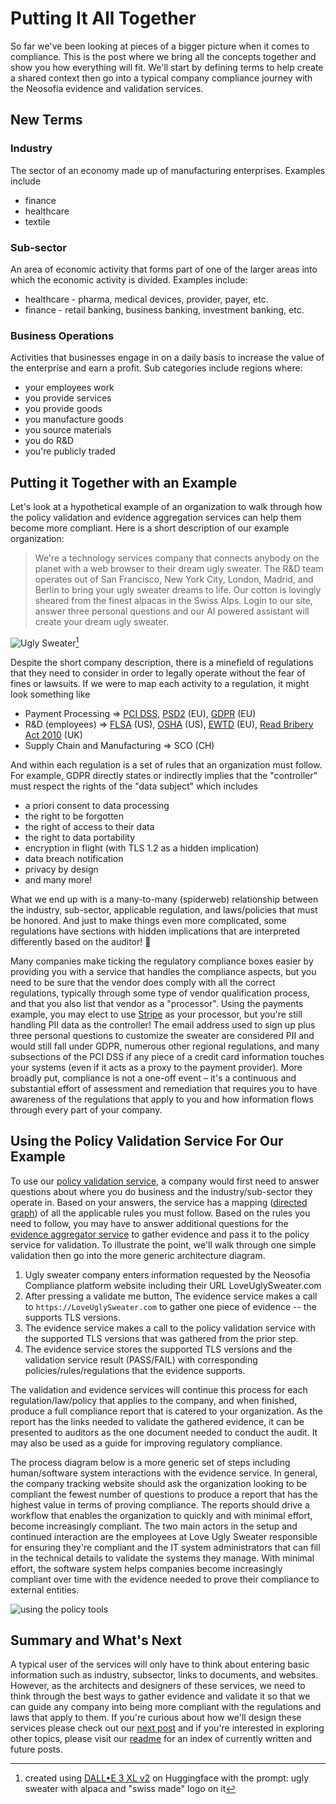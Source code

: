 # Putting It All Together

So far we've been looking at pieces of a bigger picture when it comes to compliance. This is the post where we bring all the concepts together and show you how everything will fit. We'll start by defining terms to help create a shared context then go into a typical company compliance journey with the Neosofia evidence and validation services.

## New Terms

### Industry

The sector of an economy made up of manufacturing enterprises. Examples include
 * finance
 * healthcare
 * textile

 ### Sub-sector

 An area of economic activity that forms part of one of the larger areas into which the economic activity is divided. Examples include:
  * healthcare - pharma, medical devices, provider, payer, etc.
  * finance - retail banking, business banking, investment banking, etc.

### Business Operations

Activities that businesses engage in on a daily basis to increase the value of the enterprise and earn a profit. Sub categories include regions where:
* your employees work
* you provide services
* you provide goods
* you manufacture goods
* you source materials
* you do R&D
* you're publicly traded


## Putting it Together with an Example

Let's look at a hypothetical example of an organization to walk through how the policy validation and evidence aggregation services can help them become more compliant. Here is a short description of our example organization:

> We're a technology services company that connects anybody on the planet with a web browser to their dream ugly sweater. The R&D team operates out of San Francisco, New York City, London, Madrid, and Berlin to bring your ugly sweater dreams to life. Our cotton is lovingly sheared from the finest alpacas in the Swiss Alps. Login to our site, answer three personal questions and our AI powered assistant will create your dream ugly sweater.

![Ugly Sweater](/shared/images/ugly-sweater-swiss.png)[^credit]

Despite the short company description, there is a minefield of regulations that they need to consider in order to legally operate without the fear of fines or lawsuits. If we were to map each activity to a regulation, it might look something like
* Payment Processing => [PCI DSS](https://en.wikipedia.org/wiki/Payment_Card_Industry_Data_Security_Standard), [PSD2](https://en.wikipedia.org/wiki/Payment_Services_Directive) (EU), [GDPR](https://en.wikipedia.org/wiki/General_Data_Protection_Regulation) (EU)
* R&D (employees) => [FLSA](https://en.wikipedia.org/wiki/Fair_Labor_Standards_Act_of_1938) (US), [OSHA](https://en.wikipedia.org/wiki/Occupational_Safety_and_Health_Administration) (US), [EWTD](https://en.wikipedia.org/wiki/Working_Time_Directive_2003) (EU), [Read Bribery Act 2010](https://www.gov.uk/government/publications/bribery-act-2010-guidance) (UK)
* Supply Chain and Manufacturing => SCO (CH)

And within each regulation is a set of rules that an organization must follow. For example, GDPR directly states or indirectly implies that the "controller" must respect the rights of the "data subject" which includes
* a priori consent to data processing
* the right to be forgotten
* the right of access to their data
* the right to data portability
* encryption in flight (with TLS 1.2 as a hidden implication)
* data breach notification
* privacy by design
* and many more!

What we end up with is a many-to-many (spiderweb) relationship between the industry, sub-sector, applicable regulation, and laws/policies that must be honored. And just to make things even more complicated, some regulations have sections with hidden implications that are interpreted differently based on the auditor! :facepalm:

Many companies make ticking the regulatory compliance boxes easier by providing you with a service that handles the compliance aspects, but you need to be sure that the vendor does comply with all the correct regulations, typically through some type of vendor qualification process, and that you also list that vendor as a "processor". Using the payments example, you may elect to use [Stripe](https://stripe.com/en-es/guides/pci-compliance) as your processor, but you're still handling PII data as the controller!  The email address used to sign up plus three personal questions to customize the sweater are considered PII and would still fall under GDPR, numerous other regional regulations, and many subsections of the PCI DSS if any piece of a credit card information touches your systems (even if it acts as a proxy to the payment provider). More broadly put, compliance is not a one-off event – it's a continuous and substantial effort of assessment and remediation that requires you to have awareness of the regulations that apply to you and how information flows through every part of your company.


## Using the Policy Validation Service For Our Example

To use our [policy validation service](https://github.com/Neosofia/policy-validation-service), a company would first need to answer questions about where you do business and the industry/sub-sector they operate in. Based on your answers, the service has a mapping ([directed graph](https://en.wikipedia.org/wiki/Directed_graph)) of all the applicable rules you must follow. Based on the rules you need to follow, you may have to answer additional questions for the [evidence aggregator service](https://github.com/Neosofia/evidence-aggregator-service) to gather evidence and pass it to the policy service for validation. To illustrate the point, we'll walk through one simple validation then go into the more generic architecture diagram.

1. Ugly sweater company enters information requested by the Neosofia Compliance platform website including their URL LoveUglySweater.com
1. After pressing a validate me button, The evidence service makes a call to `https://LoveUglySweater.com` to gather one piece of evidence -- the supports TLS versions.
1. The evidence service makes a call to the policy validation service with the supported TLS versions that was gathered from the prior step.
1. The evidence service stores the supported TLS versions and the validation service result (PASS/FAIL) with corresponding policies/rules/regulations that the evidence supports.

The validation and evidence services will continue this process for each regulation/law/policy that applies to the company, and when finished, produce a full compliance report that is catered to your organization. As the report has the links needed to validate the gathered evidence, it can be presented to auditors as the one document needed to conduct the audit. It may also be used as a guide for improving regulatory compliance.

The process diagram below is a more generic set of steps including human/software system interactions with the evidence service. In general, the company tracking website should ask the organization looking to be compliant the fewest number of questions to produce a report that has the highest value in terms of proving compliance. The reports should drive a workflow that enables the organization to quickly and with minimal effort, become increasingly compliant. The two main actors in the setup and continued interaction are the employees at Love Ugly Sweater responsible for ensuring they're compliant and the IT system administrators that can fill in the technical details to validate the systems they manage. With minimal effort, the software system helps companies become increasingly compliant over time with the evidence needed to prove their compliance to external entities.

![using the policy tools](/shared/images/using-policy-tools.svg)

## Summary and What's Next

A typical user of the services will only have to think about entering basic information such as industry, subsector, links to documents, and websites. However, as the architects and designers of these services, we need to think through the best ways to gather evidence and validate it so that we can guide any company into being more compliant with the regulations and laws that apply to them. If you're curious about how we'll design these services please check out our [next post](./0003_system_design.md) and
 if you're interested in exploring other topics, please visit our [readme](./readme.md) for an index of currently written and future posts.

[^credit]: created using [DALL•E 3 XL v2](https://huggingface.co/spaces/ChenoAi/dalle-3-xl-lora-v2) on Huggingface with the prompt: ugly sweater with alpaca and "swiss made" logo on it